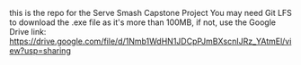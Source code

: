 this is the repo for the Serve Smash Capstone Project 
You may need Git LFS to download the .exe file as it's more than 100MB, if not, use the Google Drive link:
https://drive.google.com/file/d/1Nmb1WdHN1JDCpPJmBXscnIJRz_YAtmEl/view?usp=sharing
